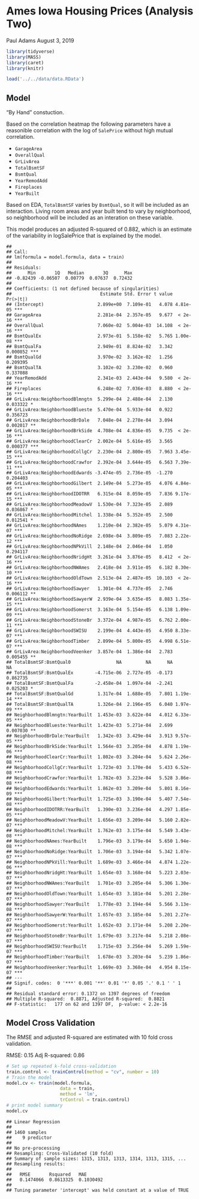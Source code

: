 Ames Iowa Housing Prices (Analysis Two)
================
Paul Adams
August 3, 2019

``` r
library(tidyverse)
library(MASS)
library(caret)
library(knitr)

load('../../data/data.RData')
```

## Model

“By Hand” constuction.

Based on the correlation heatmap the following parameters have a
reasonible correlation with the log of `SalePrice` without high mutual
correlation.

  - `GarageArea`
  - `OverallQual`
  - `GrLivArea`
  - `TotalBsmtSF`
  - `BsmtQual`
  - `YearRemodAdd`
  - `Fireplaces`
  - `YearBuilt`

Based on EDA, `TotalBsmtSF` varies by `BsmtQual`, so it will be included
as an interaction. Living room areas and year built tend to vary by
neighborhood, so neighborhood will be included as an interation on these
variable.

This model produces an adjusted R-squared of 0.882, which is an estimate
of the variability in logSalePrice that is explained by the model.

    ## 
    ## Call:
    ## lm(formula = model.formula, data = train)
    ## 
    ## Residuals:
    ##      Min       1Q   Median       3Q      Max 
    ## -0.82439 -0.06507  0.00779  0.07637  0.72432 
    ## 
    ## Coefficients: (1 not defined because of singularities)
    ##                                 Estimate Std. Error t value Pr(>|t|)    
    ## (Intercept)                    2.899e+00  7.109e-01   4.078 4.81e-05 ***
    ## GarageArea                     2.281e-04  2.357e-05   9.677  < 2e-16 ***
    ## OverallQual                    7.060e-02  5.004e-03  14.108  < 2e-16 ***
    ## BsmtQualEx                     2.973e-01  5.158e-02   5.765 1.00e-08 ***
    ## BsmtQualFa                     2.949e-01  8.824e-02   3.342 0.000852 ***
    ## BsmtQualGd                     3.970e-02  3.162e-02   1.256 0.209395    
    ## BsmtQualTA                     3.102e-02  3.230e-02   0.960 0.337088    
    ## YearRemodAdd                   2.341e-03  2.443e-04   9.580  < 2e-16 ***
    ## Fireplaces                     6.248e-02  7.036e-03   8.880  < 2e-16 ***
    ## GrLivArea:NeighborhoodBlmngtn  5.299e-04  2.488e-04   2.130 0.033322 *  
    ## GrLivArea:NeighborhoodBlueste  5.470e-04  5.933e-04   0.922 0.356723    
    ## GrLivArea:NeighborhoodBrDale   7.048e-04  2.278e-04   3.094 0.002017 ** 
    ## GrLivArea:NeighborhoodBrkSide  4.708e-04  4.836e-05   9.735  < 2e-16 ***
    ## GrLivArea:NeighborhoodClearCr  2.002e-04  5.616e-05   3.565 0.000377 ***
    ## GrLivArea:NeighborhoodCollgCr  2.230e-04  2.800e-05   7.963 3.45e-15 ***
    ## GrLivArea:NeighborhoodCrawfor  2.392e-04  3.644e-05   6.563 7.39e-11 ***
    ## GrLivArea:NeighborhoodEdwards -3.474e-05  2.736e-05  -1.270 0.204403    
    ## GrLivArea:NeighborhoodGilbert  2.149e-04  5.273e-05   4.076 4.84e-05 ***
    ## GrLivArea:NeighborhoodIDOTRR   6.315e-04  8.059e-05   7.836 9.17e-15 ***
    ## GrLivArea:NeighborhoodMeadowV  1.530e-04  7.323e-05   2.089 0.036867 *  
    ## GrLivArea:NeighborhoodMitchel  1.338e-04  5.352e-05   2.500 0.012541 *  
    ## GrLivArea:NeighborhoodNAmes    1.210e-04  2.382e-05   5.079 4.31e-07 ***
    ## GrLivArea:NeighborhoodNoRidge  2.698e-04  3.809e-05   7.083 2.22e-12 ***
    ## GrLivArea:NeighborhoodNPkVill  2.148e-04  2.046e-04   1.050 0.294117    
    ## GrLivArea:NeighborhoodNridgHt  3.261e-04  3.876e-05   8.412  < 2e-16 ***
    ## GrLivArea:NeighborhoodNWAmes   2.418e-04  3.911e-05   6.182 8.30e-10 ***
    ## GrLivArea:NeighborhoodOldTown  2.513e-04  2.487e-05  10.103  < 2e-16 ***
    ## GrLivArea:NeighborhoodSawyer   1.301e-04  4.737e-05   2.746 0.006112 ** 
    ## GrLivArea:NeighborhoodSawyerW  2.939e-04  3.635e-05   8.083 1.35e-15 ***
    ## GrLivArea:NeighborhoodSomerst  3.163e-04  5.154e-05   6.138 1.09e-09 ***
    ## GrLivArea:NeighborhoodStoneBr  3.372e-04  4.987e-05   6.762 2.00e-11 ***
    ## GrLivArea:NeighborhoodSWISU    2.199e-04  4.443e-05   4.950 8.33e-07 ***
    ## GrLivArea:NeighborhoodTimber   2.899e-04  5.800e-05   4.998 6.51e-07 ***
    ## GrLivArea:NeighborhoodVeenker  3.857e-04  1.386e-04   2.783 0.005455 ** 
    ## TotalBsmtSF:BsmtQual0                 NA         NA      NA       NA    
    ## TotalBsmtSF:BsmtQualEx        -4.715e-06  2.727e-05  -0.173 0.862735    
    ## TotalBsmtSF:BsmtQualFa        -2.458e-04  1.097e-04  -2.241 0.025203 *  
    ## TotalBsmtSF:BsmtQualGd         1.317e-04  1.688e-05   7.801 1.19e-14 ***
    ## TotalBsmtSF:BsmtQualTA         1.326e-04  2.196e-05   6.040 1.97e-09 ***
    ## NeighborhoodBlmngtn:YearBuilt  1.453e-03  3.622e-04   4.012 6.33e-05 ***
    ## NeighborhoodBlueste:YearBuilt  1.423e-03  5.271e-04   2.699 0.007030 ** 
    ## NeighborhoodBrDale:YearBuilt   1.342e-03  3.429e-04   3.913 9.57e-05 ***
    ## NeighborhoodBrkSide:YearBuilt  1.564e-03  3.205e-04   4.878 1.19e-06 ***
    ## NeighborhoodClearCr:YearBuilt  1.802e-03  3.204e-04   5.624 2.26e-08 ***
    ## NeighborhoodCollgCr:YearBuilt  1.723e-03  3.170e-04   5.433 6.52e-08 ***
    ## NeighborhoodCrawfor:YearBuilt  1.782e-03  3.223e-04   5.528 3.86e-08 ***
    ## NeighborhoodEdwards:YearBuilt  1.862e-03  3.209e-04   5.801 8.16e-09 ***
    ## NeighborhoodGilbert:YearBuilt  1.725e-03  3.190e-04   5.407 7.54e-08 ***
    ## NeighborhoodIDOTRR:YearBuilt   1.390e-03  3.236e-04   4.297 1.85e-05 ***
    ## NeighborhoodMeadowV:YearBuilt  1.656e-03  3.209e-04   5.160 2.82e-07 ***
    ## NeighborhoodMitchel:YearBuilt  1.762e-03  3.175e-04   5.549 3.43e-08 ***
    ## NeighborhoodNAmes:YearBuilt    1.796e-03  3.179e-04   5.650 1.94e-08 ***
    ## NeighborhoodNoRidge:YearBuilt  1.706e-03  3.194e-04   5.342 1.07e-07 ***
    ## NeighborhoodNPkVill:YearBuilt  1.689e-03  3.466e-04   4.874 1.22e-06 ***
    ## NeighborhoodNridgHt:YearBuilt  1.654e-03  3.168e-04   5.223 2.03e-07 ***
    ## NeighborhoodNWAmes:YearBuilt   1.701e-03  3.205e-04   5.306 1.30e-07 ***
    ## NeighborhoodOldTown:YearBuilt  1.654e-03  3.181e-04   5.201 2.28e-07 ***
    ## NeighborhoodSawyer:YearBuilt   1.778e-03  3.194e-04   5.566 3.13e-08 ***
    ## NeighborhoodSawyerW:YearBuilt  1.657e-03  3.185e-04   5.201 2.27e-07 ***
    ## NeighborhoodSomerst:YearBuilt  1.652e-03  3.171e-04   5.208 2.20e-07 ***
    ## NeighborhoodStoneBr:YearBuilt  1.679e-03  3.217e-04   5.218 2.08e-07 ***
    ## NeighborhoodSWISU:YearBuilt    1.715e-03  3.256e-04   5.269 1.59e-07 ***
    ## NeighborhoodTimber:YearBuilt   1.678e-03  3.203e-04   5.239 1.86e-07 ***
    ## NeighborhoodVeenker:YearBuilt  1.669e-03  3.368e-04   4.954 8.15e-07 ***
    ## ---
    ## Signif. codes:  0 '***' 0.001 '**' 0.01 '*' 0.05 '.' 0.1 ' ' 1
    ## 
    ## Residual standard error: 0.1372 on 1397 degrees of freedom
    ## Multiple R-squared:  0.8871, Adjusted R-squared:  0.8821 
    ## F-statistic:   177 on 62 and 1397 DF,  p-value: < 2.2e-16

## Model Cross Validation

The RMSE and adjusted R-squared are estimated with 10 fold cross
validation.

RMSE: 0.15 Adj R-squared: 0.86

``` r
# Set up repeated k-fold cross-validation
train.control <- trainControl(method = "cv", number = 10)
# Train the model
model.cv <- train(model.formula, 
                    data = train,
                    method = 'lm',
                    trControl = train.control)
# print model summary
model.cv
```

    ## Linear Regression 
    ## 
    ## 1460 samples
    ##    9 predictor
    ## 
    ## No pre-processing
    ## Resampling: Cross-Validated (10 fold) 
    ## Summary of sample sizes: 1315, 1313, 1313, 1314, 1313, 1315, ... 
    ## Resampling results:
    ## 
    ##   RMSE       Rsquared   MAE      
    ##   0.1474066  0.8613325  0.1030492
    ## 
    ## Tuning parameter 'intercept' was held constant at a value of TRUE

